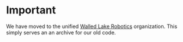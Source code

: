# Important

We have moved to the unified [Walled Lake Robotics](https://github.com/walledlakerobotics) organization. This simply serves an an archive for our old code.
